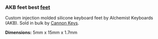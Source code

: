 ### AKB feet best [feet](https://www.youtube.com/watch?v=QLTGGp3XpmI)

Custom injection molded silicone keyboard feet by Alchemist Keyboards (AKB). Sold in bulk by [Cannon Keys](https://cannonkeys.com/products/aella-extra-custom-feet).

**Dimensions:** 5mm x 15mm x 1.7mm

